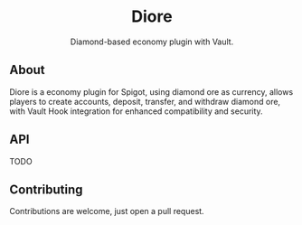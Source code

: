 <h1 style="text-align:center;">Diore</h1>

<p style="text-align:center;">
Diamond-based economy plugin with Vault.
</p>

## About


Diore is a economy plugin for Spigot, using diamond ore as currency, allows players to create accounts, deposit, transfer, and withdraw diamond ore, with Vault Hook integration for enhanced compatibility and security.

## API

TODO


## Contributing
Contributions are welcome, just open a pull request.
